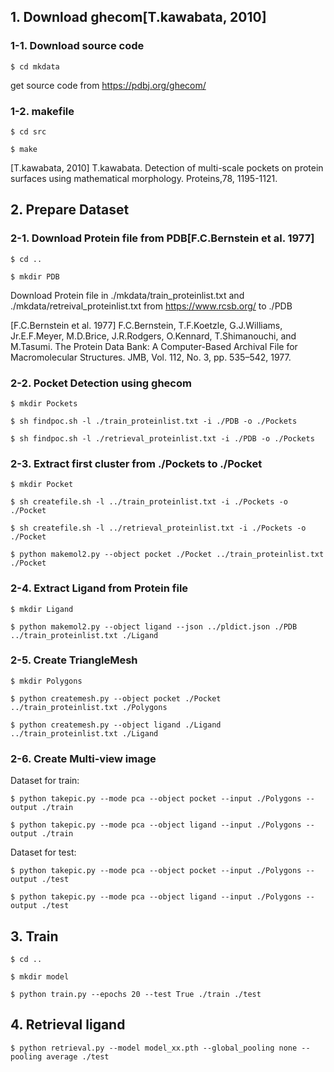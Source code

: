 ## 1. Download ghecom[T.kawabata, 2010]

### 1-1. Download source code

```
$ cd mkdata
```

get source code from <https://pdbj.org/ghecom/>

### 1-2. makefile

```
$ cd src

$ make
```

[T.kawabata, 2010] T.kawabata. Detection of multi-scale pockets on protein surfaces using mathematical morphology. Proteins,78, 1195-1121.

## 2. Prepare Dataset

### 2-1. Download Protein file from PDB[F.C.Bernstein et al. 1977]

```
$ cd ..

$ mkdir PDB
```

Download Protein file in ./mkdata/train_proteinlist.txt and ./mkdata/retreival_proteinlist.txt from <https://www.rcsb.org/> to ./PDB

[F.C.Bernstein et al. 1977] F.C.Bernstein, T.F.Koetzle, G.J.Williams, Jr.E.F.Meyer, M.D.Brice, J.R.Rodgers, O.Kennard, T.Shimanouchi, and M.Tasumi. The Protein Data Bank: A Computer-Based Archival File for Macromolecular Structures. JMB, Vol. 112, No. 3, pp. 535–542, 1977.

### 2-2. Pocket Detection using ghecom

```
$ mkdir Pockets

$ sh findpoc.sh -l ./train_proteinlist.txt -i ./PDB -o ./Pockets

$ sh findpoc.sh -l ./retrieval_proteinlist.txt -i ./PDB -o ./Pockets
```

### 2-3. Extract first cluster from ./Pockets to ./Pocket

```
$ mkdir Pocket

$ sh createfile.sh -l ../train_proteinlist.txt -i ./Pockets -o ./Pocket

$ sh createfile.sh -l ../retrieval_proteinlist.txt -i ./Pockets -o ./Pocket

$ python makemol2.py --object pocket ./Pocket ../train_proteinlist.txt ./Pocket
```

### 2-4. Extract Ligand from Protein file

```
$ mkdir Ligand

$ python makemol2.py --object ligand --json ../pldict.json ./PDB ../train_proteinlist.txt ./Ligand
```

### 2-5. Create TriangleMesh

```
$ mkdir Polygons

$ python createmesh.py --object pocket ./Pocket ../train_proteinlist.txt ./Polygons

$ python createmesh.py --object ligand ./Ligand ../train_proteinlist.txt ./Ligand
```

### 2-6. Create Multi-view image

Dataset for train:

```
$ python takepic.py --mode pca --object pocket --input ./Polygons --output ./train

$ python takepic.py --mode pca --object ligand --input ./Polygons --output ./train
```

Dataset for test:

```
$ python takepic.py --mode pca --object pocket --input ./Polygons --output ./test

$ python takepic.py --mode pca --object ligand --input ./Polygons --output ./test
```

## 3. Train

```
$ cd ..

$ mkdir model

$ python train.py --epochs 20 --test True ./train ./test
```

## 4. Retrieval ligand

```
$ python retrieval.py --model model_xx.pth --global_pooling none --pooling average ./test
```